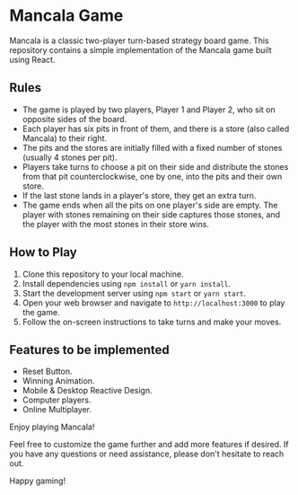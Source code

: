 # Mancala Game

Mancala is a classic two-player turn-based strategy board game. This repository contains a simple implementation of the Mancala game built using React.

## Rules

- The game is played by two players, Player 1 and Player 2, who sit on opposite sides of the board.
- Each player has six pits in front of them, and there is a store (also called Mancala) to their right.
- The pits and the stores are initially filled with a fixed number of stones (usually 4 stones per pit).
- Players take turns to choose a pit on their side and distribute the stones from that pit counterclockwise, one by one, into the pits and their own store.
- If the last stone lands in a player's store, they get an extra turn.
- The game ends when all the pits on one player's side are empty. The player with stones remaining on their side captures those stones, and the player with the most stones in their store wins.

## How to Play

1. Clone this repository to your local machine.
2. Install dependencies using `npm install` or `yarn install`.
3. Start the development server using `npm start` or `yarn start`.
4. Open your web browser and navigate to `http://localhost:3000` to play the game.
5. Follow the on-screen instructions to take turns and make your moves.

## Features to be implemented 

- Reset Button. 
- Winning Animation. 
- Mobile & Desktop Reactive Design.
- Computer players. 
- Online Multiplayer.

Enjoy playing Mancala!

Feel free to customize the game further and add more features if desired. If you have any questions or need assistance, please don't hesitate to reach out.

Happy gaming!